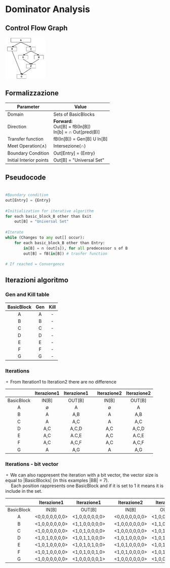 # Dominator Analysis


## Control Flow Graph

<img src="../img/dominator_analysis_cfg.png" width = 25% alt="cfg"></img>

## Formalizzazione

| Parameter               | Value                                                            |
|-------------------------|------------------------------------------------------------------|
| Domain                  | Sets of BasicBlocks                                              |
| Direction               | <b>Forward:</b> <br>Out[B] = fB(In[B])<br>In[b] = ∩ Out[pred(B)] |
| Transfer function       | fB(In[B]) = Gen[B] U In[B]                                       |
| Meet Operation(∧)       | Intersezione(∩)                                                  |
| Boundary Condition      | Out[Entry] = {Entry}                                             |
| Initial Interior points | Out[B] = "Universal Set"                                         |

## Pseudocode

```python

#Boundary condition
out[Entry] = {Entry}

#Initialization for iterative algorithm
for each basic_block_B other than Exit
    out[B] = "Universal Set"
    
#Iterate
while (Changes to any out[] occur):
    for each basic_block_B other than Entry:
        in[B] = ∩ (out[s]), for all predecessor s of B
        out[B] = fB(in[B]) # trasfer function

# If reached = Convergence
```

## Iterazioni algoritmo


### Gen and Kill table

|  BasicBlock | Gen  | Kill |
|:---:|:-----:|:----:|
| A | A  |   -  |
| B | B  |   -  |
| C | C  |   -  |
| D | D  |   -  |
| E | E  |   -  |
| F | F  |   -  |
| G | G  |   -  |

### Iterations

⚬ From Iteration1 to Iteration2 there are no difference

|            | Iterazione1 | Iterazione1 |   | Iterazione2 | Iterazione2 |
|:----------:|:-----------:|:-----------:|:---:|:-----------:|:-----------:|
| BasicBlock | IN[B]       | OUT[B]      |   | IN[B]       | OUT[B]      |
| A          | ∅           | A           |   | ∅           | A           |
| B          | A           | A,B         |   | A           | A,B         |
| C          | A           | A,C         |   | A           | A,C         |
| D          | A,C         | A,C,D       |   | A,C         | A,C,D       |
| E          | A,C         | A.C,E       |   | A,C         | A.C,E       |
| F          | A,C         | A,C,F       |   | A,C         | A,C,F       |
| G          | A           | A,G         |   | A           | A,G         |


### Iterations - bit vector

⚬ We can also rappresent the iteration with a bit vector, the vector size is equal to |BasicBlocks| (in this examples |BB| = 7).  
&emsp; Each position rappresents one BasicBlock and if it is set to 1 it means it is include in the set.


|            | Iterazione1     | Iterazione1     |   | Iterazione2     | Iterazione2     |
|:----------:|:---------------:|:---------------:|:---:|:---------------:|:---------------:|
| BasicBlock | IN[B]           | OUT[B]          |   | IN[B]           | OUT[B]          |
| A          | <0,0,0,0,0,0,0> | <1,0,0,0,0,0,0> |   | <0,0,0,0,0,0,0> | <1,0,0,0,0,0,0> |
| B          | <1,0,0,0,0,0,0> | <1,1,0,0,0,0,0> |   | <1,0,0,0,0,0,0> | <1,1,0,0,0,0,0> |
| C          | <1,0,0,0,0,0,0> | <1,0,1,0,0,0,0> |   | <1,0,0,0,0,0,0> | <1,0,1,0,0,0,0> |
| D          | <1,0,1,0,0,0,0> | <1,0,1,1,0,0,0> |   | <1,0,1,0,0,0,0> | <1,0,1,1,0,0,0> |
| E          | <1,0,1,0,0,0,0> | <1,0,1,0,1,0,0> |   | <1,0,1,0,0,0,0> | <1,0,1,0,1,0,0> |
| F          | <1,0,1,0,0,0,0> | <1,0,1,0,0,1,0> |   | <1,0,1,0,0,0,0> | <1,0,1,0,0,1,0> |
| G          | <1,0,0,0,0,0,0> | <1,0,0,0,0,0,1> |   | <1,0,0,0,0,0,0> | <1,0,0,0,0,0,1> |

